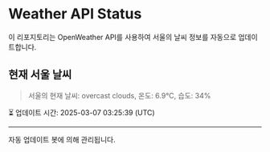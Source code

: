 
# Weather API Status

이 리포지토리는 OpenWeather API를 사용하여 서울의 날씨 정보를 자동으로 업데이트합니다.

## 현재 서울 날씨
> 서울의 현재 날씨: overcast clouds, 온도: 6.9°C, 습도: 34%

⏳ 업데이트 시간: 2025-03-07 03:25:39 (UTC)

---
자동 업데이트 봇에 의해 관리됩니다.
